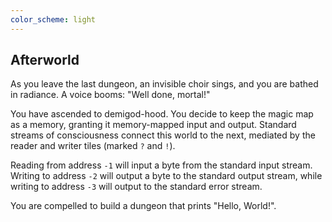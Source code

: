 ```yaml
---
color_scheme: light
---
```


## Afterworld

As you leave the last dungeon, an invisible choir sings, and you are bathed in radiance. A voice booms: "Well done, mortal!"

You have ascended to demigod-hood. You decide to keep the magic map as a memory, granting it memory-mapped input and output. Standard streams of consciousness connect this world to the next, mediated by the reader and writer tiles (marked `?` and `!`).

Reading from address `-1` will input a byte from the standard input stream. Writing to address `-2` will output a byte to the standard output stream, while writing to address `-3` will output to the standard error stream.

You are compelled to build a dungeon that prints "Hello, World!".
